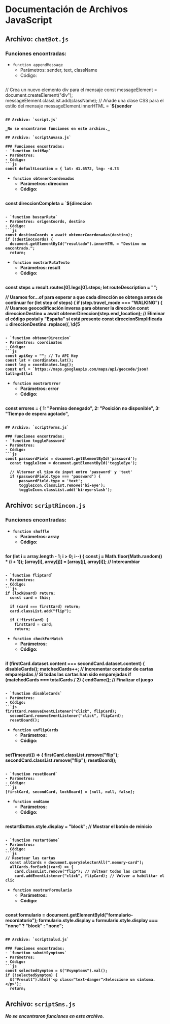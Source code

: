 # Documentación de Archivos JavaScript

## Archivo: `chatBot.js`

### Funciones encontradas:
- `function appendMessage`
  - Parámetros: sender, text, className
  - Código:
  ```js
// Crea un nuevo elemento div para el mensaje
    const messageElement = document.createElement("div");
    messageElement.classList.add(className); // Añade una clase CSS para el estilo del mensaje
    messageElement.innerHTML = `<strong>${sender
  ```

## Archivo: `script.js`

_No se encontraron funciones en este archivo._

## Archivo: `scriptAuvasa.js`

### Funciones encontradas:
- `function initMap`
  - Parámetros: 
  - Código:
  ```js
const defaultLocation = { lat: 41.6572, lng: -4.73
  ```

- `function obtenerCoordenadas`
  - Parámetros: direccion
  - Código:
  ```js
const direccionCompleta = `${direccion
  ```

- `function buscarRuta`
  - Parámetros: origenCoords, destino
  - Código:
  ```js
const destinoCoords = await obtenerCoordenadas(destino);
  if (!destinoCoords) {
    document.getElementById("resultado").innerHTML = "Destino no encontrado.";
    return;
  ```

- `function mostrarRutaTexto`
  - Parámetros: result
  - Código:
  ```js
const steps = result.routes[0].legs[0].steps;
  let routeDescription = "";

  // Usamos for...of para esperar a que cada dirección se obtenga antes de continuar
  for (let step of steps) {
    if (step.travel_mode === "WALKING") {
      // Usamos geocodificación inversa para obtener la dirección
      const direccionDestino = await obtenerDireccion(step.end_location);
      // Eliminar el código postal y "España" si está presente
      const direccionSimplificada = direccionDestino
        .replace(/, \d{5
  ```

- `function obtenerDireccion`
  - Parámetros: coordinates
  - Código:
  ```js
const apiKey = ""; // Tu API Key
  const lat = coordinates.lat();
  const lng = coordinates.lng();
  const url = `https://maps.googleapis.com/maps/api/geocode/json?latlng=${lat
  ```

- `function mostrarError`
  - Parámetros: error
  - Código:
  ```js
const errores = {
    1: "Permiso denegado",
    2: "Posición no disponible",
    3: "Tiempo de espera agotado",
  ```

## Archivo: `scriptForms.js`

### Funciones encontradas:
- `function togglePassword`
  - Parámetros: 
  - Código:
  ```js
const passwordField = document.getElementById('password');
    const toggleIcon = document.getElementById('toggleEye');
    
    // Alternar el tipo de input entre 'password' y 'text'
    if (passwordField.type === 'password') {
        passwordField.type = 'text';
        toggleIcon.classList.remove('bi-eye');
        toggleIcon.classList.add('bi-eye-slash');
  ```

## Archivo: `scriptRincon.js`

### Funciones encontradas:
- `function shuffle`
  - Parámetros: array
  - Código:
  ```js
for (let i = array.length - 1; i > 0; i--) {
      const j = Math.floor(Math.random() * (i + 1));
      [array[i], array[j]] = [array[j], array[i]]; // Intercambiar
  ```

- `function flipCard`
  - Parámetros: 
  - Código:
  ```js
if (lockBoard) return;
    const card = this;

    if (card === firstCard) return;
    card.classList.add("flip");

    if (!firstCard) {
      firstCard = card;
      return;
  ```

- `function checkForMatch`
  - Parámetros: 
  - Código:
  ```js
if (firstCard.dataset.content === secondCard.dataset.content) {
      disableCards();
      matchedCards++; // Incrementar contador de cartas emparejadas
      // Si todas las cartas han sido emparejadas
      if (matchedCards === totalCards / 2) {
        endGame(); // Finalizar el juego
  ```

- `function disableCards`
  - Parámetros: 
  - Código:
  ```js
firstCard.removeEventListener("click", flipCard);
    secondCard.removeEventListener("click", flipCard);
    resetBoard();
  ```

- `function unflipCards`
  - Parámetros: 
  - Código:
  ```js
setTimeout(() => {
      firstCard.classList.remove("flip");
      secondCard.classList.remove("flip");
      resetBoard();
  ```

- `function resetBoard`
  - Parámetros: 
  - Código:
  ```js
[firstCard, secondCard, lockBoard] = [null, null, false];
  ```

- `function endGame`
  - Parámetros: 
  - Código:
  ```js
restartButton.style.display = "block"; // Mostrar el botón de reinicio
  ```

- `function restartGame`
  - Parámetros: 
  - Código:
  ```js
// Resetear las cartas
    const allCards = document.querySelectorAll(".memory-card");
    allCards.forEach((card) => {
      card.classList.remove("flip"); // Voltear todas las cartas
      card.addEventListener("click", flipCard); // Volver a habilitar el clic
  ```

- `function mostrarFormulario`
  - Parámetros: 
  - Código:
  ```js
const formulario = document.getElementById("formulario-recordatorio");
  formulario.style.display =
    formulario.style.display === "none" ? "block" : "none";
  ```

## Archivo: `scriptSalud.js`

### Funciones encontradas:
- `function submitSymptoms`
  - Parámetros: 
  - Código:
  ```js
const selectedSymptom = $("#symptoms").val();
  if (!selectedSymptom) {
    $("#result").html('<p class="text-danger">Seleccione un síntoma.</p>');
    return;
  ```

## Archivo: `scriptSms.js`

_No se encontraron funciones en este archivo._

